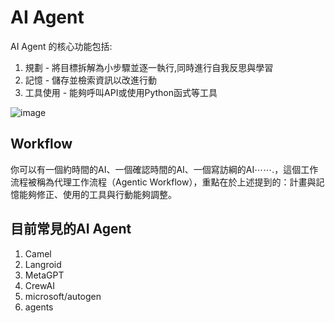 # AI Agent 
AI Agent 的核心功能包括:
  1. 規劃 - 將目標拆解為小步驟並逐一執行,同時進行自我反思與學習
  2. 記憶 - 儲存並檢索資訊以改進行動
  3. 工具使用 - 能夠呼叫API或使用Python函式等工具

![image](https://github.com/user-attachments/assets/b05dfff3-b7f2-4df1-8ac9-e4025c41a8a0)

## Workflow 
你可以有一個約時間的AI、一個確認時間的AI、一個寫訪綱的AI⋯⋯.，這個工作流程被稱為代理工作流程（Agentic Workflow），重點在於上述提到的：計畫與記憶能夠修正、使用的工具與行動能夠調整。

## 目前常見的AI Agent
1. Camel
2. Langroid
3. MetaGPT
4. CrewAI
5. microsoft/autogen
6. agents
